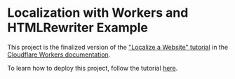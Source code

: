 # Localization with Workers and HTMLRewriter Example

This project is the finalized version of the ["Localize a Website" tutorial](https://developers.cloudflare.com/workers/tutorials/localize-a-website/) in the [Cloudflare Workers documentation](https://developers.cloudflare.com).

To learn how to deploy this project, follow the tutorial [here](https://developers.cloudflare.com/workers/tutorials/localize-a-website/).
